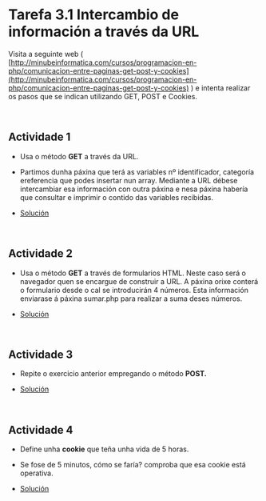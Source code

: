 # Tarefa 3.1 Intercambio de información a través da URL

Visita a seguinte web ( [http://minubeinformatica.com/cursos/programacion-en-php/comunicacion-entre-paginas-get-post-y-cookies](http://minubeinformatica.com/cursos/programacion-en-php/comunicacion-entre-paginas-get-post-y-cookies) ) e intenta realizar os pasos que se indican utilizando GET, POST e Cookies.

</br>

## Actividade 1

- Usa o método **GET** a través da URL.

- Partimos dunha páxina que terá as variables nº identificador, categoría ereferencia que podes insertar nun array. Mediante a URL débese intercambiar esa información con outra páxina e nesa páxina habería que consultar e imprimir o contido das variables recibidas.

- [Solución](https://github.com/B1NAR10/DAW/tree/main/Contorno_Servidor/3%C2%AA%20Avaliaci%C3%B3n/Tema3/Tarefa_3.1/Actividade1)

</br>

## Actividade 2

- Usa o método **GET** a través de formularios HTML. Neste caso será o navegador quen se encargue de construir a URL. A páxina orixe conterá o formulario desde o cal se introducirán 4 números. Esta información enviarase á páxina sumar.php para realizar a suma deses números.

- [Solución](https://github.com/B1NAR10/DAW/tree/main/Contorno_Servidor/3%C2%AA%20Avaliaci%C3%B3n/Tema3/Tarefa_3.1/Actividade2)

</br>

## Actividade 3

- Repite o exercicio anterior empregando o método **POST.**

- [Solución](https://github.com/B1NAR10/DAW/tree/main/Contorno_Servidor/3%C2%AA%20Avaliaci%C3%B3n/Tema3/Tarefa_3.1/Actividade3)

</br>

## Actividade 4

- Define unha **cookie** que teña unha vida de 5 horas.
  
- Se fose de 5 minutos, cómo se faría? comproba que esa cookie está operativa.

- [Solución](https://github.com/B1NAR10/DAW/tree/main/Contorno_Servidor/3%C2%AA%20Avaliaci%C3%B3n/Tema3/Tarefa_3.1/Actividade4)
